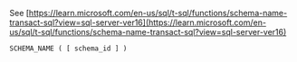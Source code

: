 See [https://learn.microsoft.com/en-us/sql/t-sql/functions/schema-name-transact-sql?view=sql-server-ver16](https://learn.microsoft.com/en-us/sql/t-sql/functions/schema-name-transact-sql?view=sql-server-ver16)
```
SCHEMA_NAME ( [ schema_id ] )
```
